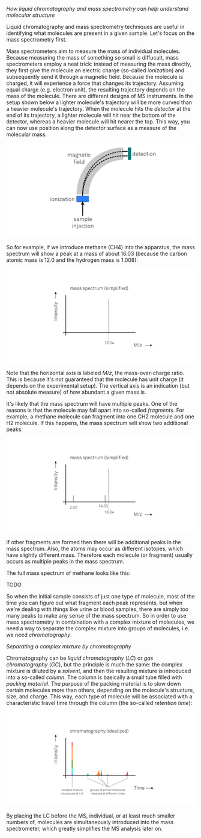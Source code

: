 _How liquid chromatography and mass spectrometry can help understand molecular structure_

Liquid chromatography and mass spectrometry techniques are useful in identifying what molecules are present in a given sample. Let's focus on the mass spectrometry first.

Mass spectrometers aim to measure the mass of individual molecules. Because measuring the mass of something so small is diffucult, mass spectrometers employ a neat trick: instead of measuring the mass directly, they first give the molecule an electric charge (so-called _ionization_) and subsequently send it through a magnetic field. Because the molecule is charged, it will experience a force that changes its trajectory. Assuming equal charge (e.g. electron unit), the resulting trajectory depends on the mass of the molecule. There are different designs of MS instruments. In the setup shown below a lighter molecule's trajectory will be more curved than a heavier molecule's trajectory. When the molecule hits the _detector_ at the end of its trajectory, a lighter molecule will hit near the bottom of the detector, whereas a heavier molecule will hit nearer the top. This way, you can now use position along the detector surface as a measure of the molecular mass.

![mass-spectrometer.png](mass-spectrometer.png)

So for example, if we introduce methane (CH4) into the apparatus, the mass spectrum will show a peak at a mass of about 16.03 (because the carbon atomic mass is 12.0 and the hydrogen mass is 1.008):

![mass-spectrum-ch4.png](mass-spectrum-ch4.png)

Note that the horizontal axis is labeled _M/z_, the mass-over-charge ratio. This is because it's not guaranteed that the molecule has unit charge (it depends on the experimental setup). The vertical axis is an indication (but not absolute measure) of how abundant a given mass is. 

It's likely that the mass spectrum will have multiple peaks. One of the reasons is that the molecule may fall apart into so-called _fragments_. For example, a methane molecule can fragment into one CH2 molecule and one H2 molecule. If this happens, the mass spectrum will show two additional peaks:

![mass-spectrum-ch4-ch2-h2.png](mass-spectrum-ch4-ch2-h2.png)

If other fragments are formed then there will be additional peaks in the mass spectrum. Also, the atoms may occur as different isotopes, which have slightly different mass. Therefore each molecule (or fragment) usually occurs as multiple peaks in the mass spectrum.

The full mass spectrum of methane looks like this:

TODO

So when the initial sample consists of just one type of molecule, most of the time you can figure out what fragment each peak represents, but when we're dealing with things like urine or blood samples, there are simply too many peaks to make any sense of the mass spectrum. So in order to use mass spectrometry in combination with a complex mixture of molecules, we need a way to separate the complex mixture into groups of molecules, i.e. we need _chromatography_. 

_Separating a complex mixture by chromatography_

Chromatography can be _liquid chromatography_ (_LC_) or _gas chromatography_ (_GC_), but the principle is much the same: the complex mixture is diluted by a _solvent_, and then the resulting mixture is introduced into a so-called _column_. The column is basically a small tube filled with _packing material_. The purpose of the packing material is to slow down certain molecules more than others, depending on the molecule's structure, size, and charge. This way, each type of molecule will be associated with a characteristic travel time through the column (the so-called _retention time_): 

![chromatography-idealized.png](chromatography-idealized.png)

By placing the LC before the MS, individual, or at least much smaller numbers of, molecules are simultaneously introduced into the mass spectrometer, which greatly simplifies the MS analysis later on.


